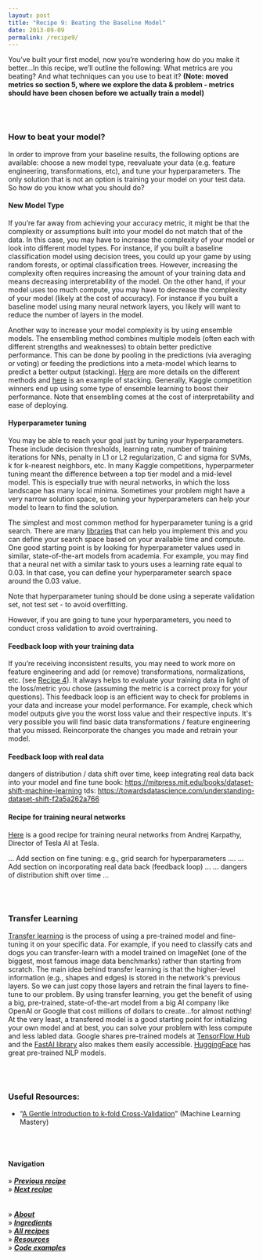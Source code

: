 ```yaml
---
layout: post
title: "Recipe 9: Beating the Baseline Model"
date: 2013-09-09
permalink: /recipe9/
---
```

You’ve built your first model, now you’re wondering how do you make it better...In this recipe, we’ll outline the following: What metrics are you beating? And what techniques can you use to beat it? **(Note: moved metrics so section 5, where we explore the data & problem - metrics should have been chosen before we actually train a model)**

<br><br>
### How to beat your model?
In order to improve from your baseline results, the following options are available: choose a new model type,  reevaluate your data (e.g. feature engineering, transformations, etc), and tune your hyperparameters. The only solution that is not an option is training your model on your test data.  So how do you know what you should do?

#### New Model Type

If you’re far away from achieving your accuracy metric, it might be that the complexity or assumptions built into your model do not match that of the data. In this case, you may have to increase the complexity of your model or look into different model types. For instance, if you built a baseline classification model using decision trees, you could up your game by using random forests, or optimal classification trees. However, increasing  the complexity often requires increasing the amount of your training data and means decreasing interpretability of the model. On the other hand, if your model uses too much compute, you may have to decrease the complexity of your model (likely at the cost of accuracy).  For instance if you built a baseline model using many neural network layers, you likely will want to reduce the number of layers in the model.

Another way to increase your model complexity is by using ensemble models. The ensembling method combines multiple models (often each with different strengths and weaknesses) to obtain better predictive performance. This can be done by pooling in the predictions (via averaging or voting) or feeding the predictions into a meta-model which learns to predict a better output (stacking). [Here](https://towardsdatascience.com/ensemble-learning-stacking-blending-voting-b37737c4f483) are more details on the different methods and [here](https://machinelearningmastery.com/stacking-ensemble-machine-learning-with-python/) is an example of stacking. Generally, Kaggle competition winners end up using some type of ensemble learning to boost their performance. Note that ensembling comes at the cost of interpretability and ease of deploying. 

#### Hyperparameter tuning

You may be able to reach your goal just by tuning your hyperparameters. These include decision thresholds, learning rate, number of training iterations for NNs, penalty in L1 or L2 regularization, C and sigma for SVMs, k for k-nearest neighbors, etc. In many Kaggle competitions, hyperparmeter tuning meant the difference between a top tier model and a mid-level model. This is especially true with neural networks, in which the loss landscape has many local minima. Sometimes your problem might have a very narrow solution space, so tuning your hyperparameters can help your model to learn to find the solution. 

The simplest and most common method for hyperparameter tuning is a grid search. There are many [libraries](https://scikit-learn.org/stable/modules/generated/sklearn.model_selection.GridSearchCV.html) that can help you implement this and you can define your search space based on your available time and compute. One good starting point is by looking for hyperparameter values used in similar, state-of-the-art models from academia. For example, you may find that a neural net with a similar task to yours uses a learning rate equal to 0.03. In that case, you can define your hyperparameter search space around the 0.03 value.

Note that hyperparameter tuning should be done using a seperate validation set, not test set - to avoid overfitting.

However,  if you are going to tune your hyperparameters, you need to conduct cross validation to avoid overtraining.

#### Feedback loop with your training data

If you’re receiving inconsistent results, you may need to work more on feature engineering and add (or remove) transformations, normalizations, etc. (see [Recipe 4](/recipe4)). It always helps to evaluate your training data in light of the loss/metric you chose (assuming the metric is a correct proxy for your questions). This feedback loop is an efficient way to check for problems in your data and increase your model performance. For example, check which model outputs give you the worst loss value and their respective inputs. It's very possible you will find basic data transformations / feature engineering that you missed. Reincorporate the changes you made and retrain your model. 

#### Feedback loop with real data

dangers of distribution / data shift over time, keep integrating real data back into your model and fine tune
book: https://mitpress.mit.edu/books/dataset-shift-machine-learning
tds: https://towardsdatascience.com/understanding-dataset-shift-f2a5a262a766


#### Recipe for training neural networks

[Here](http://karpathy.github.io/2019/04/25/recipe/) is a good recipe for training neural networks from Andrej Karpathy, Director of Tesla AI at Tesla. 

... Add section on fine tuning: e.g., grid search for hyperparameters ....
... Add section on incorporating real data back (feedback loop) ... 
... dangers of distribution shift over time ...

<br><br>
### Transfer Learning
[Transfer learning](https://towardsdatascience.com/a-comprehensive-hands-on-guide-to-transfer-learning-with-real-world-applications-in-deep-learning-212bf3b2f27a) is the process of using a pre-trained model and fine-tuning it on your specific data. For example, if you need to classify cats and dogs you can transfer-learn with a model trained on ImageNet (one of the biggest, most famous image data benchmarks) rather than starting from scratch. The main idea behind transfer learning is that the higher-level information (e.g., shapes and edges) is stored in the network's previous layers. So we can just copy those layers and retrain the final layers to fine-tune to our problem. By using transfer learning, you get the benefit of using a big, pre-trained, state-of-the-art model from a big AI company like OpenAI or Google that cost millions of dollars to create...for almost nothing! At the very least, a transfered model is a good starting point for initializing your own model and at best, you can solve your problem with less compute and less labled data. Google shares pre-trained models at [TensorFlow Hub](https://www.tensorflow.org/hub) and the [FastAI library](https://towardsdatascience.com/transfer-learning-using-the-fastai-library-d686b238213e) also makes them easily accessible. [HuggingFace](https://hi.huggingface.co/accelerated-inference-api/?gclid=CjwKCAjwu5CDBhB9EiwA0w6sLXiq1l4f4C72r6QjQ6UnEmZfb4vpMDs2r4zdVNii2oKc3FvinKavSBoCGR8QAvD_BwE) has great pre-trained NLP models.

<br><br>
### Useful Resources:
- “[A Gentle Introduction to k-fold Cross-Validation](https://machinelearningmastery.com/k-fold-cross-validation/)” (Machine Learning Mastery)

<br><br>

#### Navigation
» **[_Previous recipe_](/recipe8)**<br>
» **[_Next recipe_](/recipe10)**<br><br><br>
» **[_About_](/about)**<br>
» **[_Ingredients_](/ingredients)**<br>
» **[_All recipes_](/recipes)**<br>
» **[_Resources_](/resources)**<br>
» **[_Code examples_](/examples)**<br>
